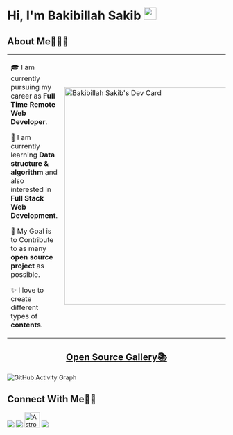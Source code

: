 # Hi, I'm Bakibillah Sakib <img src="https://github.com/sakibian/sakibian/blob/master/Assets/Hi.gif" width="29px">

## About Me🧑🏼‍💻

<table>
  <tr>
    <td valign="center">
      
🎓 I am currently pursuing my career as **Full Time Remote Web Developer**.

🌱 I am currently learning **Data structure & algorithm** and also interested in **Full Stack Web Development**.

🎯 My Goal is to Contribute to as many **open source project** as possible.

✨ I love to create different types of **contents**.

      
<td >
      <a href="https://app.daily.dev/sakibian"><img src="https://api.daily.dev/devcards/96f254b7cf174812bebccf03500479d5.png?r=zy2" width="500" alt="Bakibillah Sakib's Dev Card"/></a>
    </td>
    
  </tr>
  </table>

 ### <h2 align="center">[Open Source Gallery📚](https://astrodevil.github.io/Open-Source-Gallery/)</h2>
![GitHub Activity Graph](https://activity-graph.herokuapp.com/graph?username=sakibian&theme=dracula&hide_border=true)

## Connect With Me👋🏼

<p align="left">  
<a href="https://twitter.com/sakib192" target="blank"><img src="https://img.icons8.com/color/35/000000/twitter--v2.png"/></a>
<a href="https://linkedin.com/in/sakib192" target="blank"><img src="https://img.icons8.com/color/35/000000/linkedin.png"/></a>
<a href="https://leetcode.com/sakib192/" target="blank"><img src="https://cdn.iconscout.com/icon/free/png-256/leetcode-3629476-3031539.png" alt="Astro08" height="35" width="35"/></a>
<a href="https://www.instagram.com/bakibillahsakib/" target="blank"><img src="https://img.icons8.com/fluency/35/000000/instagram-new.png"/></a>
  

